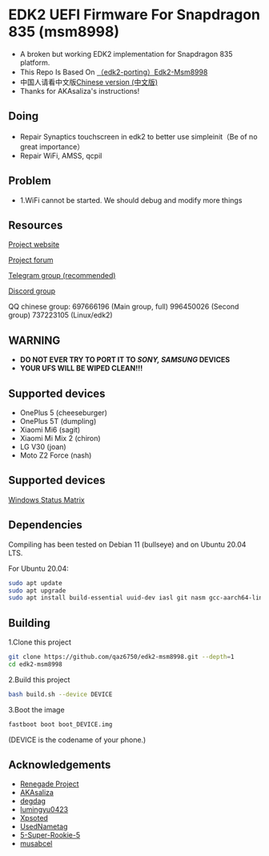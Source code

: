 # EDK2 UEFI Firmware For Snapdragon 835 (msm8998)

- A broken but working EDK2 implementation for Snapdragon 835 platform.
- This Repo Is Based On [（edk2-porting）Edk2-Msm8998](https://github.com/edk2-porting/edk2-msm8998)
- 中国人请看中文版[Chinese version (中文版)](https://github.com/qaz6750/edk2-msm8998/blob/master/README.zh.md)
- Thanks for AKAsaliza's instructions!

## Doing
- Repair Synaptics touchscreen in edk2 to better use simpleinit（Be of no great importance）
- Repair WiFi, AMSS, qcpil

## Problem
- 1.WiFi cannot be started. We should debug and modify more things

## Resources

[Project website](https://renegade-project.org/)

[Project forum](https://forum.renegade-project.org/)

[Telegram group (recommended)](https://t.me/joinchat/MNjTmBqHIokjweeN0SpoyA)

[Discord group](https://discord.gg/XXBWfag)

QQ chinese group: 697666196 (Main group, full)  996450026 (Second group)  737223105 (Linux/edk2)

## WARNING

- **DO NOT EVER TRY TO PORT IT TO *SONY, SAMSUNG* DEVICES**
- **YOUR UFS WILL BE WIPED CLEAN!!!**

## Supported devices

-  OnePlus 5    (cheeseburger)
-  OnePlus 5T   (dumpling)
-  Xiaomi Mi6    (sagit)
-  Xiaomi Mi Mix 2   (chiron) 
-  LG V30        (joan)
-  Moto Z2 Force (nash)

## Supported devices

[Windows Status Matrix](https://renegade-project.org/#/en/windows/state-frame.html)

## Dependencies

Compiling has been tested on Debian 11 (bullseye) and on Ubuntu 20.04 LTS.

For Ubuntu 20.04:

```bash
sudo apt update
sudo apt upgrade
sudo apt install build-essential uuid-dev iasl git nasm gcc-aarch64-linux-gnu abootimg python3-distutils python3-pil python3-git gettext
```

## Building

1.Clone this project 

```bash
git clone https://github.com/qaz6750/edk2-msm8998.git --depth=1
cd edk2-msm8998
```

2.Build this project

```bash
bash build.sh --device DEVICE
```

3.Boot the image

```bash
fastboot boot boot_DEVICE.img
```

(DEVICE is the codename of your phone.)

## Acknowledgements

- [Renegade Project](https://github.com/edk2-porting/)
- [AKAsaliza](https://github.com/AKAsaliza)
- [degdag](https://github.com/degdag)
- [lumingyu0423](https://github.com/lumingyu0423)
- [Xpsoted](https://github.com/Xpsoted)
- [UsedNametag](https://github.com/UsedNametag)
- [5-Super-Rookie-5](https://github.com/5-Super-Rookie-5)
- [musabcel](https://github.com/musabcel)

